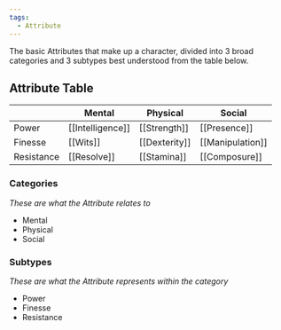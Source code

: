 ```yaml
---
tags:
  - Attribute
---
```

The basic Attributes that make up a character, divided into 3 broad categories and 3 subtypes best understood from the table below.
## Attribute Table
|  | Mental | Physical | Social |
| ---- | ---- | ---- | ---- |
| Power | [[Intelligence]] | [[Strength]] | [[Presence]] |
| Finesse | [[Wits]] | [[Dexterity]] | [[Manipulation]] |
| Resistance | [[Resolve]] | [[Stamina]] | [[Composure]] |
### Categories
_These are what the Attribute relates to_
- Mental
- Physical
- Social
### Subtypes
_These are what the Attribute represents within the category_
- Power
- Finesse
- Resistance
